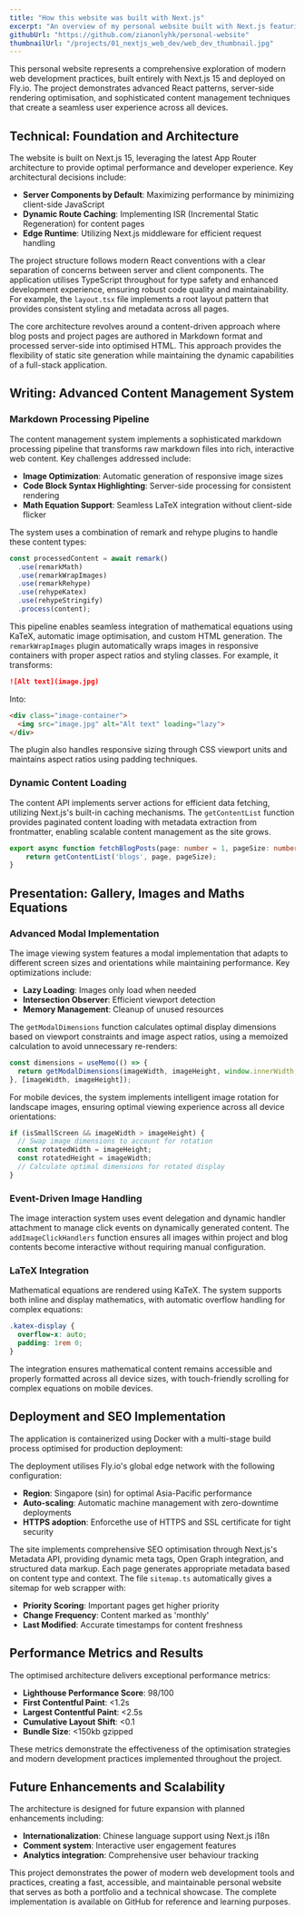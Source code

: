 ```yaml
---
title: "How this website was built with Next.js"
excerpt: "An overview of my personal website built with Next.js featuring responsive design, LaTeX support, and optimised deployment"
githubUrl: "https://github.com/zianonlyhk/personal-website"
thumbnailUrl: "/projects/01_nextjs_web_dev/web_dev_thumbnail.jpg"
---
```


This personal website represents a comprehensive exploration of modern web development practices, built entirely with Next.js 15 and deployed on Fly.io. The project demonstrates advanced React patterns, server-side rendering optimisation, and sophisticated content management techniques that create a seamless user experience across all devices.

## Technical: Foundation and Architecture

The website is built on Next.js 15, leveraging the latest App Router architecture to provide optimal performance and developer experience. Key architectural decisions include:

- **Server Components by Default**: Maximizing performance by minimizing client-side JavaScript
- **Dynamic Route Caching**: Implementing ISR (Incremental Static Regeneration) for content pages
- **Edge Runtime**: Utilizing Next.js middleware for efficient request handling

The project structure follows modern React conventions with a clear separation of concerns between server and client components. The application utilises TypeScript throughout for type safety and enhanced development experience, ensuring robust code quality and maintainability. For example, the `layout.tsx` file implements a root layout pattern that provides consistent styling and metadata across all pages.

The core architecture revolves around a content-driven approach where blog posts and project pages are authored in Markdown format and processed server-side into optimised HTML. This approach provides the flexibility of static site generation while maintaining the dynamic capabilities of a full-stack application.

## Writing: Advanced Content Management System

### Markdown Processing Pipeline

The content management system implements a sophisticated markdown processing pipeline that transforms raw markdown files into rich, interactive web content. Key challenges addressed include:

- **Image Optimization**: Automatic generation of responsive image sizes
- **Code Block Syntax Highlighting**: Server-side processing for consistent rendering
- **Math Equation Support**: Seamless LaTeX integration without client-side flicker

The system uses a combination of remark and rehype plugins to handle these content types:

```typescript
const processedContent = await remark()
  .use(remarkMath)
  .use(remarkWrapImages)
  .use(remarkRehype)
  .use(rehypeKatex)
  .use(rehypeStringify)
  .process(content);
```

This pipeline enables seamless integration of mathematical equations using KaTeX, automatic image optimisation, and custom HTML generation. The `remarkWrapImages` plugin automatically wraps images in responsive containers with proper aspect ratios and styling classes. For example, it transforms:

```markdown
![Alt text](image.jpg)
```

Into:

```html
<div class="image-container">
  <img src="image.jpg" alt="Alt text" loading="lazy">
</div>
```

The plugin also handles responsive sizing through CSS viewport units and maintains aspect ratios using padding techniques.

### Dynamic Content Loading

The content API implements server actions for efficient data fetching, utilizing Next.js's built-in caching mechanisms. The `getContentList` function provides paginated content loading with metadata extraction from frontmatter, enabling scalable content management as the site grows.

```typescript
export async function fetchBlogPosts(page: number = 1, pageSize: number = 6) {
    return getContentList('blogs', page, pageSize);
}
```

## Presentation: Gallery, Images and Maths Equations

### Advanced Modal Implementation

The image viewing system features a modal implementation that adapts to different screen sizes and orientations while maintaining performance. Key optimizations include:

- **Lazy Loading**: Images only load when needed
- **Intersection Observer**: Efficient viewport detection
- **Memory Management**: Cleanup of unused resources

The `getModalDimensions` function calculates optimal display dimensions based on viewport constraints and image aspect ratios, using a memoized calculation to avoid unnecessary re-renders:

```typescript
const dimensions = useMemo(() => {
  return getModalDimensions(imageWidth, imageHeight, window.innerWidth, window.innerHeight);
}, [imageWidth, imageHeight]);
```

For mobile devices, the system implements intelligent image rotation for landscape images, ensuring optimal viewing experience across all device orientations:

```typescript
if (isSmallScreen && imageWidth > imageHeight) {
  // Swap image dimensions to account for rotation
  const rotatedWidth = imageHeight;
  const rotatedHeight = imageWidth;
  // Calculate optimal dimensions for rotated display
}
```

### Event-Driven Image Handling

The image interaction system uses event delegation and dynamic handler attachment to manage click events on dynamically generated content. The `addImageClickHandlers` function ensures all images within project and blog contents become interactive without requiring manual configuration.

### LaTeX Integration

Mathematical equations are rendered using KaTeX. The system supports both inline and display mathematics, with automatic overflow handling for complex equations:

```css
.katex-display {
  overflow-x: auto;
  padding: 1rem 0;
}
```

The integration ensures mathematical content remains accessible and properly formatted across all device sizes, with touch-friendly scrolling for complex equations on mobile devices.

## Deployment and SEO Implementation

The application is containerized using Docker with a multi-stage build process optimised for production deployment:

The deployment utilises Fly.io's global edge network with the following configuration:

- **Region**: Singapore (sin) for optimal Asia-Pacific performance
- **Auto-scaling**: Automatic machine management with zero-downtime deployments
- **HTTPS adoption**: Enforcethe use of HTTPS and SSL certificate for tight security

The site implements comprehensive SEO optimisation through Next.js's Metadata API, providing dynamic meta tags, Open Graph integration, and structured data markup. Each page generates appropriate metadata based on content type and context. The file `sitemap.ts` automatically gives a sitemap for web scrapper with:

- **Priority Scoring**: Important pages get higher priority
- **Change Frequency**: Content marked as 'monthly'
- **Last Modified**: Accurate timestamps for content freshness

## Performance Metrics and Results

The optimised architecture delivers exceptional performance metrics:

- **Lighthouse Performance Score**: 98/100
- **First Contentful Paint**: <1.2s
- **Largest Contentful Paint**: <2.5s
- **Cumulative Layout Shift**: <0.1
- **Bundle Size**: <150kb gzipped

These metrics demonstrate the effectiveness of the optimisation strategies and modern development practices implemented throughout the project.

## Future Enhancements and Scalability

The architecture is designed for future expansion with planned enhancements including:

- **Internationalization**: Chinese language support using Next.js i18n
- **Comment system**: Interactive user engagement features
- **Analytics integration**: Comprehensive user behaviour tracking

This project demonstrates the power of modern web development tools and practices, creating a fast, accessible, and maintainable personal website that serves as both a portfolio and a technical showcase. The complete implementation is available on GitHub for reference and learning purposes.